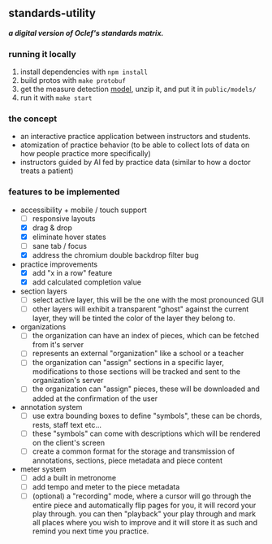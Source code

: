 ## standards-utility

***a digital version of Oclef's standards matrix.***

### running it locally

1. install dependencies with `npm install`
1. build protos with `make protobuf`
1. get the measure detection [model](https://github.com/LQR471814/measure-detection/releases/download/v0.1.0/web_model_uint8.zip), unzip it, and put it in `public/models/`
1. run it with `make start`

### the concept

- an interactive practice application between instructors and students.
- atomization of practice behavior (to be able to collect lots of data on how people practice more specifically)
- instructors guided by AI fed by practice data (similar to how a doctor treats a patient)

### features to be implemented

- accessibility + mobile / touch support
  - [ ] responsive layouts
  - [x] drag & drop
  - [x] eliminate hover states
  - [ ] sane tab / focus
  - [x] address the chromium double backdrop filter bug
- practice improvements
  - [x] add "x in a row" feature
  - [x] add calculated completion value
- section layers
  - [ ] select active layer, this will be the one with the most pronounced GUI
  - [ ] other layers will exhibit a transparent "ghost" against the current layer, they will be tinted the color of the layer they belong to.
- organizations
  - [ ] the organization can have an index of pieces, which can be fetched from it's server
  - [ ] represents an external "organization" like a school or a teacher
  - [ ] the organization can "assign" sections in a specific layer, modifications to those sections will be tracked and sent to the organization's server
  - [ ] the organization can "assign" pieces, these will be downloaded and added at the confirmation of the user
- annotation system
  - [ ] use extra bounding boxes to define "symbols", these can be chords, rests, staff text etc...
  - [ ] these "symbols" can come with descriptions which will be rendered on the client's screen
  - [ ] create a common format for the storage and transmission of annotations, sections, piece metadata and piece content
- meter system
  - [ ] add a built in metronome
  - [ ] add tempo and meter to the piece metadata
  - [ ] (optional) a "recording" mode, where a cursor will go through the entire piece and automatically flip pages for you, it will record your play through. you can then "playback" your play through and mark all places where you wish to improve and it will store it as such and remind you next time you practice.
